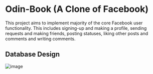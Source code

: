 # Odin-Book (A Clone of Facebook)

This project aims to implement majority of the core Facebook user functionality. This 
includes signing-up and making a profile, sending requests and making friends, posting 
statuses, liking other posts and comments and writing comments.

## Database Design

![image](https://user-images.githubusercontent.com/62274492/185928987-6c48f0e7-f51b-4d4a-8fc1-2df6b4c9aa24.png)
